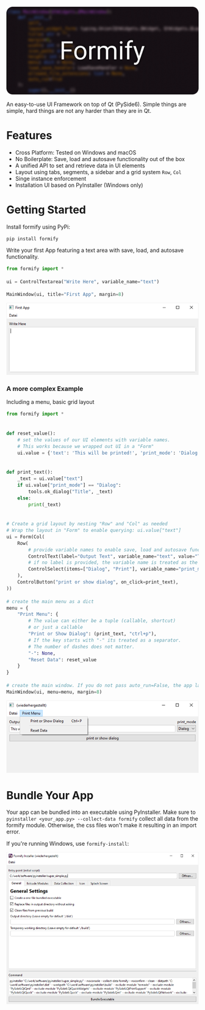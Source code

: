 <p align="center">
  <img src="https://raw.githubusercontent.com/TorbenFricke/formify/release/formify/splash.png" />
</p>

An easy-to-use UI Framework on top of Qt (PySide6). Simple things are simple, hard things are not any harder than they are in Qt.

# Features

- Cross Platform: Tested on Windows and macOS
- No Boilerplate: Save, load and autosave functionality out of the box
- A unified API to set and retrieve data in UI elements
- Layout using tabs, segments, a sidebar and a grid system `Row`, `Col` 
- Singe instance enforcement
- Installation UI based on PyInstaller (Windows only)

# Getting Started

Install formify using PyPi:
```
pip install formify
```

Write your first App featuring a text area with save, load, and autosave functionality. 
```python
from formify import *

ui = ControlTextarea("Write Here", variable_name="text")

MainWindow(ui, title="First App", margin=8)
```

<p align="center">
  <img src="https://raw.githubusercontent.com/TorbenFricke/formify/release/screenshots/first-app-menu-small.png" />
</p>

### A more complex Example

Including a menu, basic grid layout

```python
from formify import *


def reset_value():
    # set the values of our UI elements with variable names. 
    # This works because we wrapped out UI in a "Form"
    ui.value = {'text': 'This will be printed!', 'print_mode': 'Dialog'}


def print_text():
    _text = ui.value["text"]
    if ui.value["print_mode"] == "Dialog":
        tools.ok_dialog("Title", _text)
    else:
        print(_text)


# Create a grid layout by nesting "Row" and "Col" as needed
# Wrap the layout in "Form" to enable querying: ui.value["text"]
ui = Form(Col(
    Row(
        # provide variable names to enable save, load and autosave functionality as a JSON file
        ControlText(label="Output Text", variable_name="text", value="This will be printed!"),
        # if no label is provided, the variable name is treated as the name
        ControlSelect(items=["Dialog", "Print"], variable_name="print_mode"),
    ),
    ControlButton("print or show dialog", on_click=print_text),
))

# create the main menu as a dict
menu = {
    "Print Menu": {
        # The value can either be a tuple (callable, shortcut) 
        # or just a callable
        "Print or Show Dialog": (print_text, "ctrl+p"),
        # If the key starts with "-" its treated as a separator. 
        # The number of dashes does not matter.
        "-": None,
        "Reset Data": reset_value
    }
}

# create the main window. If you do not pass auto_run=False, the app launches.
MainWindow(ui, menu=menu, margin=8)
```

<p align="center">
  <img src="https://raw.githubusercontent.com/TorbenFricke/formify/release/screenshots/second-app.png" />
</p>

# Bundle Your App

Your app can be bundled into an executable using PyInstaller. Make sure to `pyinstaller <your_app.py> --collect-data formify` collect all data from the formify module. Otherwise, the css files won't make it resulting in an import error.

If you're running Windows, use `formify-install`:

<p align="center">
  <img src="https://raw.githubusercontent.com/TorbenFricke/formify/release/screenshots/formify-install.png" />
</p>